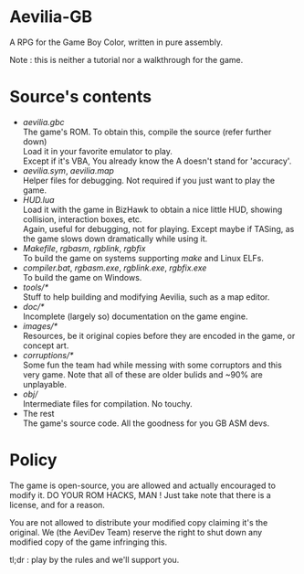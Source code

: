# Aevilia-GB

A RPG for the Game Boy Color, written in pure assembly.

Note : this is neither a tutorial nor a walkthrough for the game.


# Source's contents

- _aevilia.gbc_<br/>
  The game's ROM. To obtain this, compile the source (refer further down)<br>Load it in your favorite emulator to play.<br/>
  Except if it's VBA, You already know the A doesn't stand for 'accuracy'.<br/>
- _aevilia.sym_, _aevilia.map_<br/>
  Helper files for debugging. Not required if you just want to play the game.
- _HUD.lua_<br/>
  Load it with the game in BizHawk to obtain a nice little HUD, showing collision, interaction boxes, etc.<br/>
  Again, useful for debugging, not for playing. Except maybe if TASing, as the game slows down dramatically while using it.
- _Makefile_, _rgbasm_, _rgblink_, _rgbfix_<br/>
  To build the game on systems supporting _make_ and Linux ELFs.
- _compiler.bat_, _rgbasm.exe_, _rgblink.exe_, _rgbfix.exe_<br/>
  To build the game on Windows.
- _tools/*_<br/>
  Stuff to help building and modifying Aevilia, such as a map editor.
- _doc/*_<br/>
  Incomplete (largely so) documentation on the game engine.
- _images/*_<br/>
  Resources, be it original copies before they are encoded in the game, or concept art.
- _corruptions/*_<br/>
Some fun the team had while messing with some corruptors and this very game. Note that all of these are older bulids and ~90% are unplayable.
- _obj/_<br/>
  Intermediate files for compilation. No touchy.
- The rest<br/>
  The game's source code. All the goodness for you GB ASM devs.


# Policy

The game is open-source, you are allowed and actually encouraged to modify it. DO YOUR ROM HACKS, MAN ! Just take note that there is a license, and for a reason.

You are not allowed to distribute your modified copy claiming it's the original. We (the AeviDev Team) reserve the right to shut down any modified copy of the game infringing this.

tl;dr : play by the rules and we'll support you.
